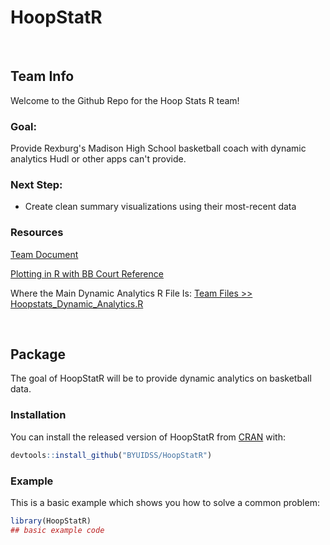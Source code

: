 # HoopStatR

</br>

## Team Info
Welcome to the Github Repo for the Hoop Stats R team!

### Goal:

Provide Rexburg's Madison High School basketball coach with dynamic analytics Hudl or other apps can't provide.


### Next Step:

* Create clean summary visualizations using their most-recent data


### Resources

[Team Document](https://docs.google.com/document/d/1PQpwrL2E46qtpB9RkRzorc8HvXHtIOHi6IPyghvD5KA/edit#)

[Plotting in R with BB Court Reference](https://thedatagame.com.au/2015/09/27/how-to-create-nba-shot-charts-in-r/)  

Where the Main Dynamic Analytics R File Is: [Team Files >> Hoopstats_Dynamic_Analytics.R](https://github.com/BYUIDSS/HoopStatR/blob/master/Team%20Files/HoopStats%20Dynamic%20Analytics.R)

</br>

## Package

<!-- badges: start -->
<!-- badges: end -->

The goal of HoopStatR will be to provide dynamic analytics on basketball data.

### Installation

You can install the released version of HoopStatR from [CRAN](https://CRAN.R-project.org) with:

``` r
devtools::install_github("BYUIDSS/HoopStatR")
```

### Example

This is a basic example which shows you how to solve a common problem:

``` r
library(HoopStatR)
## basic example code
```

